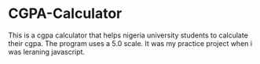 # CGPA-Calculator
This is a cgpa calculator that helps nigeria university students to calculate their cgpa. The program uses a 5.0 scale. It was my practice project when i was leraning javascript.
